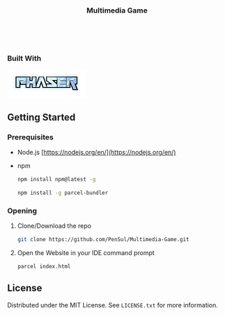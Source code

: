 <div align="center">

  <h3 align="center">Multimedia Game</h3>

  <p align="center">
    <br/>
    <br/>
    <br/>
  </p>
</div>

### Built With
[![Phaser][Phaser.js]][Phaser-url]

<!-- GETTING STARTED -->
## Getting Started
### Prerequisites

* Node.js
  [https://nodejs.org/en/](https://nodejs.org/en/)

* npm
  ```sh
  npm install npm@latest -g
  ```
  ```sh
  npm install -g parcel-bundler
  ```  

### Opening

1. Clone/Download the repo
   ```sh
   git clone https://github.com/PenSul/Multimedia-Game.git
   ```
2. Open the Website in your IDE command prompt
   ```sh
   parcel index.html
   ```

<!-- LICENSE -->
## License

Distributed under the MIT License. See `LICENSE.txt` for more information.

<!-- MARKDOWN LINKS & IMAGES -->
[Phaser.js]: https://github.com/phaserjs/phaser/blob/v2.6.2/resources/Phaser%20Logo/2D%20Text/Phaser%202D%20Glow.png
[Phaser-url]: https://github.com/phaserjs/phaser
